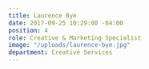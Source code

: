 ```yaml
---
title: Laurence Bye
date: 2017-09-25 10:29:00 -04:00
position: 4
role: Creative & Marketing Specialist
image: "/uploads/laurence-bye.jpg"
department: Creative Services
---
```


